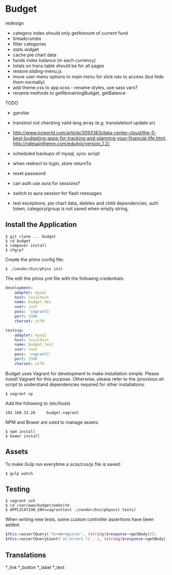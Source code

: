 # Budget

redesign
* category index should only getAmount of current fund
* breadcrumbs
* filter categories
* stats widget
* cache pie chart data
* funds index balance (in each currency)
* totals on trans table should be for all pages
* restore sliding-menu.js
* move user menu options to main menu for slick nav to access (but hide them normally)
* add theme.css to app.scss - rename styles, use sass vars?
* rename methods to getRemainingBudget, getBalance

TODO
* garvitar
* transtool not checking valid lang array (e.g. translatetool update ar)
* http://www.pcworld.com/article/3093363/data-center-cloud/the-5-best-budgeting-apps-for-tracking-and-planning-your-financial-life.html, http://ndesaintheme.com/edumix/version_1.2/,
* scheduled backups of mysql, sync script

* when redirect to login, store returnTo
* reset password
* can auth use aura for sessions?
* switch to aura session for flash messages
* test exceptions, pie chart data, deletes and child dependencies, auth token, category/group is not saved when empty string,


## Install the Application

```
$ git clone ... budget
$ cd budget
$ composer install
$ chgrp?
```

Create the phinx config file:

```
$ ./vendor/bin/phinx init
```

The edit the phinx.yml file with the following credentials:

```yml
development:
    adapter: mysql
    host: localhost
    name: budget_dev
    user: root
    pass: 'vagrant1'
    port: 3306
    charset: utf8

testing:
    adapter: mysql
    host: localhost
    name: budget_test
    user: root
    pass: 'vagrant1'
    port: 3306
    charset: utf8
```

Budget uses Vagrant for development to make installation simple. Please install Vagrant for this purpose. Otherwise, please refer to the /provision.sh script to understand dependencies required for other installations.

```
$ vagrant up
```

Add the following to /etc/hosts

```
192.168.33.20     budget.vagrant
```

NPM and Bower are used to manage assets:

```
$ npm install
$ bower install
```

## Assets

To make Gulp run everytime a scss/css/js file is saved:

```
$ gulp watch
```

## Testing

```
$ vagrant ssh
$ cd /var/www/budget/website
$ APPLICATION_ENV=vagranttest ./vendor/bin/phpunit tests/
```

When writing new tests, some custom controller assertions have been added:

```php
$this->assertQuery('form#register', (string)$response->getBody());
$this->assertQueryCount('ul.errors li', 3, (string)$response->getBody());
```

## Translations

*_link
*_button
*_label
*_text
